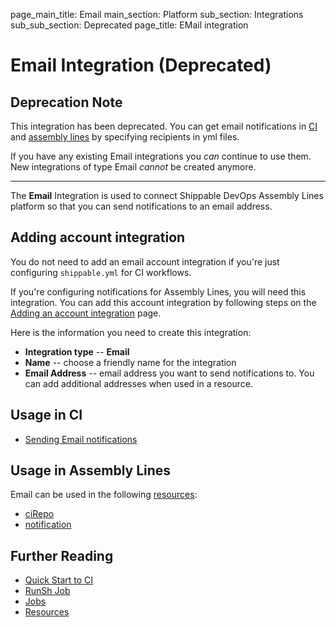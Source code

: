 page_main_title: Email
main_section: Platform
sub_section: Integrations
sub_sub_section: Deprecated
page_title: EMail integration

# Email Integration (Deprecated)

## Deprecation Note
This integration has been deprecated. You can get email notifications in [CI](/ci/email-notifications.md) and [assembly lines](/platform/workflow/resource/notification/) by specifying recipients in yml files.

If you have any existing Email integrations you _can_ continue to use them. New integrations of type Email _cannot_ be created anymore.

---

The **Email** Integration is used to connect Shippable DevOps Assembly Lines platform so that you can send notifications to an email address.

## Adding account integration

You do not need to add an email account integration if you're just configuring `shippable.yml` for CI workflows.

If you're configuring notifications for Assembly Lines, you will need this integration. You can add this account integration by following steps on the [Adding an account integration](/platform/tutorial/integration/howto-crud-integration/) page.

Here is the information you need to create this integration:

* **Integration type** -- **Email**
* **Name** -- choose a friendly name for the integration
* **Email Address** -- email address you want to send notifications to. You can add additional addresses when used in a resource.

## Usage in CI

* [Sending Email notifications](/ci/email-notifications/)

## Usage in Assembly Lines

Email can be used in the following [resources](/platform/workflow/resource/overview/):

* [ciRepo](/platform/workflow/resource/cirepo)
* [notification](/platform/workflow/resource/notification)

## Further Reading
* [Quick Start to CI](/getting-started/ci-sample)
* [RunSh Job](/platform/workflow/job/runsh)
* [Jobs](/platform/workflow/job/overview)
* [Resources](/platform/workflow/resource/overview)
